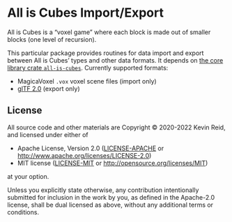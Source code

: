 All is Cubes Import/Export
==========================

All is Cubes is a “voxel game” where each block is made out of smaller blocks (one level of recursion).

This particular package provides routines for data import and export between All is Cubes’ types and other data formats. It depends on [the core library crate `all-is-cubes`][all-is-cubes]. Currently supported formats:

* MagicaVoxel `.vox` voxel scene files (import only)
* [glTF 2.0] (export only)

[glTF 2.0]: https://registry.khronos.org/glTF/specs/2.0/glTF-2.0.html
[all-is-cubes]: https://crates.io/crates/all-is-cubes

License
-------

All source code and other materials are Copyright © 2020-2022 Kevin Reid, and licensed under either of

 * Apache License, Version 2.0
   ([LICENSE-APACHE](LICENSE-APACHE) or http://www.apache.org/licenses/LICENSE-2.0)
 * MIT license
   ([LICENSE-MIT](LICENSE-MIT) or http://opensource.org/licenses/MIT)

at your option. 

Unless you explicitly state otherwise, any contribution intentionally submitted
for inclusion in the work by you, as defined in the Apache-2.0 license, shall be
dual licensed as above, without any additional terms or conditions.
